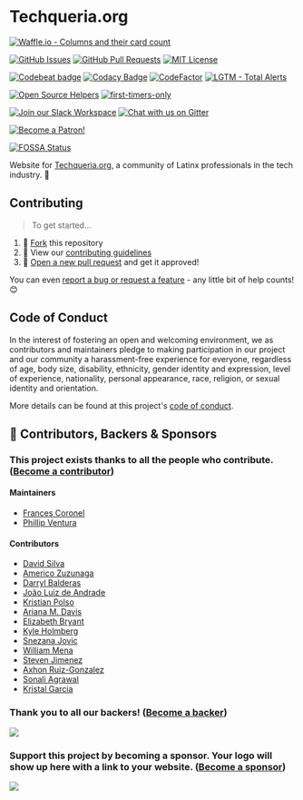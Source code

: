 # Techqueria.org

[![Waffle.io - Columns and their card count](https://badge.waffle.io/techqueria/website.svg?columns=all&style=flat-square)](https://waffle.io/techqueria/website)

[![GitHub Issues](https://img.shields.io/github/issues/techqueria/website.svg)](https://github.com/techqueria/website/issues) [![GitHub Pull Requests](https://img.shields.io/github/issues-pr/techqueria/website.svg)](https://github.com/techqueria/website/pulls) [![MIT License](https://img.shields.io/github/license/techqueria/website.svg)](http://badges.mit-license.org)

[![Codebeat badge](https://codebeat.co/badges/e73abe72-e542-48d5-95a3-b6b874e4da29)](https://codebeat.co/projects/github-com-techqueria-website-master) [![Codacy Badge](https://api.codacy.com/project/badge/Grade/deef3999385443f6a24eb32848ae889e)](https://www.codacy.com/app/techqueria/website?utm_source=github.com&utm_medium=referral&utm_content=techqueria/website&utm_campaign=Badge_Grade) [![CodeFactor](https://www.codefactor.io/repository/github/techqueria/website/badge)](https://www.codefactor.io/repository/github/techqueria/website) [![LGTM - Total Alerts](https://img.shields.io/lgtm/alerts/g/techqueria/website.svg?logo=lgtm&logoWidth=18)](https://lgtm.com/projects/g/techqueria/website/alerts/)

[![Open Source Helpers](https://www.codetriage.com/techqueria/website/badges/users.svg)](https://www.codetriage.com/techqueria/website) [![first-timers-only](https://img.shields.io/badge/first--timers--only-friendly-blue.svg)](https://www.firsttimersonly.com/)

[![Join our Slack Workspace](https://img.shields.io/badge/Slack%20Workspace-latinos.slack.com-blue.svg?logo=slack&longCache=true&style=flat)](https://techqueria.org/slack) [![Chat with us on Gitter](https://img.shields.io/gitter/room/techqueria/Lobby.svg)](https://gitter.im/techqueria/Lobby)

[![Become a Patron!](https://img.shields.io/badge/Patreon-Become%20a%20Patron!-orange.svg)](https://www.patreon.com/techqueria)

[![FOSSA Status](https://app.fossa.io/api/projects/git%2Bgithub.com%2Ftechqueria%2Fwebsite.svg?type=small)](https://app.fossa.io/projects/git%2Bgithub.com%2Ftechqueria%2Fwebsite?ref=badge_small)

Website for [Techqueria.org](http://techqueria.org/), a community of Latinx professionals in the tech industry. 🌮

## Contributing

> To get started...

1.  🍴 [Fork](https://github.com/techqueria/website#fork-destination-box) this repository
2.  🔨 View our [contributing guidelines](.github/CONTRIBUTING.md)
3.  🎉 [Open a new pull request](https://github.com/techqueria/website/compare) and get it approved!

You can even [report a bug or request a feature](https://github.com/techqueria/website/issues/new/choose) - any little bit of help counts! 😊

## Code of Conduct

In the interest of fostering an open and welcoming environment, we as contributors and maintainers pledge to making participation in our project and our community a harassment-free experience for everyone, regardless of age, body size, disability, ethnicity, gender identity and expression, level of experience, nationality, personal appearance, race, religion, or sexual identity and orientation.

More details can be found at this project's [code of conduct](.github/CODE_OF_CONDUCT.md).

## 💛️ Contributors, Backers & Sponsors

### This project exists thanks to all the **people who contribute**. ([Become a contributor](.github/CONTRIBUTING.md))

#### Maintainers

- [Frances Coronel](https://github.com/fvcproductions)
- [Phillip Ventura](https://github.com/fvntr)

#### Contributors

- [David Silva](https://github.com/dvidsilva)
- [Americo Zuzunaga](https://github.com/azuzunaga)
- [Darryl Balderas](https://github.com/darrylbalderas)
- [João Luiz de Andrade](https://github.com/joaoluizn)
- [Kristian Polso](https://github.com/krisseck)
- [Ariana M. Davis](https://github.com/yourmobilegeek)
- [Elizabeth Bryant](https://github.com/ejbryant28)
- [Kyle Holmberg](https://github.com/kylemh)
- [Snezana Jovic](https://github.com/SneX13)
- [William Mena](https://github.com/WilliamMena)
- [Steven Jimenez](https://wepadev.com/)
- [Axhon Ruiz-Gonzalez](https://github.com/axhon)
- [Sonali Agrawal](https://github.com/sonali9696)
- [Kristal Garcia](https://github.com/kgmajor)


### Thank you to **all our backers**! ([Become a backer](https://opencollective.com/techqueria#backer))

<a href="https://opencollective.com/techqueria#backers" target="_blank"><img src="https://opencollective.com/techqueria/backers.svg?width=890"></a>

### **Support this project by becoming a sponsor.** Your logo will show up here with a link to your website. ([Become a sponsor](https://opencollective.com/techqueria#sponsor))

<a href="https://opencollective.com/techqueria#sponsor" target="_blank"><img src="https://opencollective.com/techqueria/sponsors.svg?width=890"></a>
